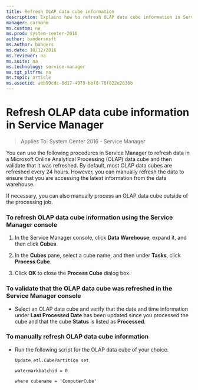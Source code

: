 ```yaml
---
title: Refresh OLAP data cube information
description: Explains how to refresh OLAP data cube information in Service Manager.
manager: carmonm
ms.custom: na
ms.prod: system-center-2016
author: bandersmsft
ms.author: banders
ms.date: 10/12/2016
ms.reviewer: na
ms.suite: na
ms.technology: service-manager
ms.tgt_pltfrm: na
ms.topic: article
ms.assetid: aeb99cdc-6d17-4979-bbf8-76f822e2636b
---
```


# Refresh OLAP data cube information in Service Manager

>Applies To: System Center 2016 - Service Manager

You can use the following procedures in Service Manager to refresh data in a Microsoft Online Analytical Processing \(OLAP\) data cube and then validate that it was refreshed. By default, most OLAP data cubes are refreshed every 24 hours. However, you can manually refresh the data to ensure that you are accessing the latest information from the data warehouse.  

 If necessary, you can also manually process an OLAP data cube outside of the processing job.  

### To refresh OLAP data cube information using the Service Manager console  

1.  In the Service Manager console, click **Data Warehouse**, expand it, and then click **Cubes**.  

2.  In the **Cubes** pane, select a cube name, and then under **Tasks**, click **Process Cube**.  

3.  Click **OK** to close the **Process Cube** dialog box.  

### To validate that the OLAP data cube was refreshed in the Service Manager console  

-   Select an OLAP data cube and verify that the date and time information under **Last Processed Date** has been updated since you processed the cube and that the cube **Status** is listed as **Processed**.  

### To manually refresh OLAP data cube information  

-   Run the following script for the OLAP data cube of your choice.  

    ```  
    Update etl.CubePartition set  

    watermarkbatchid = 0  

    where cubename = 'ComputerCube'  
    ```  
